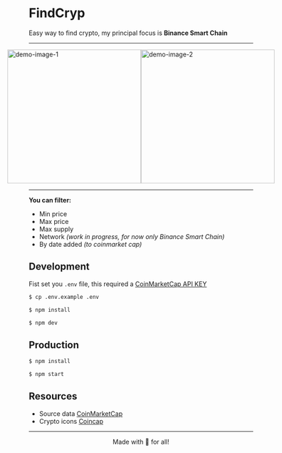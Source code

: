 # FindCryp

Easy way to find crypto, my principal focus is **Binance Smart Chain**

---

<div style="display: flex;justify-content: center;">
  <img width="300" src="https://user-images.githubusercontent.com/35310226/141026712-5fa2b29c-b298-4329-9cad-181ae027a67c.png" alt="demo-image-1" />
  <img width="300" src="https://user-images.githubusercontent.com/35310226/141026732-1359c60b-0e50-46b1-9418-004e560633cd.png" alt="demo-image-2" />
</div>

---

**You can filter:**
- Min price
- Max price
- Max supply
- Network *(work in progress, for now only Binance Smart Chain)*
- By date added *(to coinmarket cap)*

## Development

Fist set you `.env` file, this required a [CoinMarketCap API KEY](https://coinmarketcap.com/api/)

```bash
$ cp .env.example .env
```

```bash
$ npm install
```

```bash
$ npm dev
```

## Production

```bash
$ npm install
```

```bash
$ npm start
```

## Resources

- Source data [CoinMarketCap](https://coinmarketcap.com/api/)
- Crypto icons [Coincap](https://coincap.io/)

---
<center>
Made with 💖 for all!
</center>
